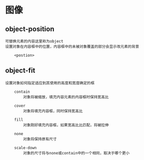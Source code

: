 # 图像

## object-position
    可替换元素的内容这里称为object
    设置对象在内容框中的位置，内容框中的未被对象覆盖的部分会显示改元素的背景

        <postion>

## object-fit
    设置对象如何指定适应到其使用的高度和宽度确定的框

        contain
            对象将被缩放，填充内容元素的内容框时保持宽高比

        cover
            对象将填充内容框，同时保持宽高比

        fill
            对象刚好填充内容框，如果宽高比比匹配，将被拉伸

        none
            对象将保持原有尺寸

        scale-down
            对象的尺寸将与none或contain中的一个相同，取决于哪个更小
        